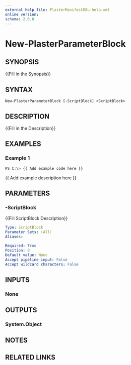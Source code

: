 ```yaml
---
external help file: PlasterManifestDSL-help.xml
online version: 
schema: 2.0.0
---
```


# New-PlasterParameterBlock

## SYNOPSIS
{{Fill in the Synopsis}}

## SYNTAX

```
New-PlasterParameterBlock [-ScriptBlock] <ScriptBlock>
```

## DESCRIPTION
{{Fill in the Description}}

## EXAMPLES

### Example 1
```
PS C:\> {{ Add example code here }}
```

{{ Add example description here }}

## PARAMETERS

### -ScriptBlock
{{Fill ScriptBlock Description}}

```yaml
Type: ScriptBlock
Parameter Sets: (All)
Aliases: 

Required: True
Position: 0
Default value: None
Accept pipeline input: False
Accept wildcard characters: False
```

## INPUTS

### None


## OUTPUTS

### System.Object

## NOTES

## RELATED LINKS

